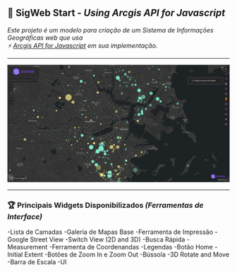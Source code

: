 ## 🚀 SigWeb Start - <i>Using Arcgis API for Javascript</i>
<p>
  <i>
   Este projeto é um modelo para criação de um Sistema de Informações Geográficas web que usa
   <br/>⚡ <a href="https://developers.arcgis.com/javascript/latest/sample-code/">Arcgis API for Javascript</a>
    em sua implementação.
  </i>
</p>
<hr/>
<img src="./static/images/thumb.jpg" alt="thumb" />
<hr/>
<h3>🏆 Principais Widgets Disponibilizados <i>(Ferramentas de Interface)</i> </h3>
-Lista de Camadas
-Galeria de Mapas Base
-Ferramenta de Impressão
-Google Street View
-Switch View (2D and 3D)
-Busca Rápida
-Measurement
-Ferramenta de Coordenandas
-Legendas
-Botão Home - Initial Extent
-Botões de Zoom In e Zoom Out
-Bússola
-3D Rotate and Move
-Barra de Escala
-UI
